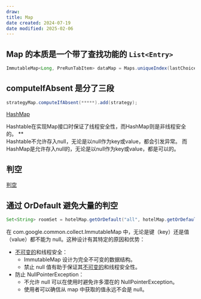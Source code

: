 ```yaml
---
draw:
title: Map
date created: 2024-07-19
date modified: 2025-02-06
---
```


## Map 的本质是一个带了查找功能的 `List<Entry>`

```java
ImmutableMap<Long, PreRunTabItem> dataMap = Maps.uniqueIndex(lastChoice, PreRunTabItem::getId);
```

## computeIfAbsent 是分了三段

```java
strategyMap.computeIfAbsent(*****).add(strategy);
```

[HashMap](HashMap.md)

Hashtable在实现Map接口时保证了线程安全性，而HashMap则是非线程安全的。
**  
Hashtable不允许存入null，无论是以null作为key或value，都会引发异常。
而HashMap是允许存入null的，无论是以null作为key或value，都是可以的。

## 判空

[判空](判空.md)

## 通过 OrDefault 避免大量的判空

```java
Set<String> roomSet = hotelMap.getOrDefault("all", hotelMap.getOrDefault(hotelSeq, Sets.newHashSet()));
```

在 com.google.common.collect.ImmutableMap 中，无论是键（key）还是值（value）都不能为 null。这种设计有其特定的原因和优势：

- [不可变的](不可变的.md)和线程安全：
    - ImmutableMap 设计为完全不可变的数据结构。
    - 禁止 null 值有助于保证其[不可变的](不可变的.md)和线程安全性。
- 防止 NullPointerException：
    - 不允许 null 可以在使用时避免许多潜在的 NullPointerException。
    - 使用者可以确信从 map 中获取的值永远不会是 null。
